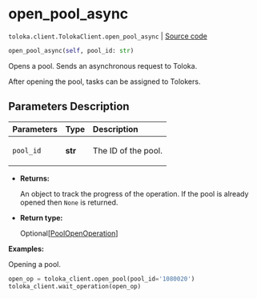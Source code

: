 # open_pool_async
`toloka.client.TolokaClient.open_pool_async` | [Source code](https://github.com/Toloka/toloka-kit/blob/v1.2.1/src/client/__init__.py#L1772)

```python
open_pool_async(self, pool_id: str)
```

Opens a pool. Sends an asynchronous request to Toloka.


After opening the pool, tasks can be assigned to Tolokers.

## Parameters Description

| Parameters | Type | Description |
| :----------| :----| :-----------|
`pool_id`|**str**|<p>The ID of the pool.</p>

* **Returns:**

  An object to track the progress of the operation. If the pool is already opened then `None` is returned.

* **Return type:**

  Optional\[[PoolOpenOperation](toloka.client.operations.PoolOpenOperation.md)\]

**Examples:**

Opening a pool.

```python
open_op = toloka_client.open_pool(pool_id='1080020')
toloka_client.wait_operation(open_op)
```
